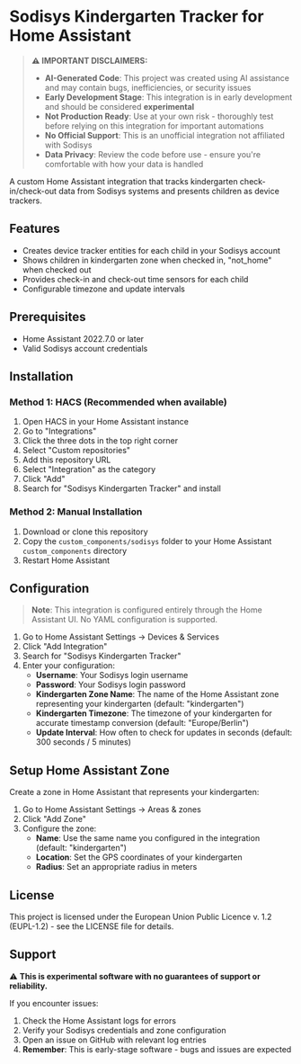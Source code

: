 # Sodisys Kindergarten Tracker for Home Assistant

> **⚠️ IMPORTANT DISCLAIMERS:**
> 
> - **AI-Generated Code**: This project was created using AI assistance and may contain bugs, inefficiencies, or security issues
> - **Early Development Stage**: This integration is in early development and should be considered **experimental**
> - **Not Production Ready**: Use at your own risk - thoroughly test before relying on this integration for important automations
> - **No Official Support**: This is an unofficial integration not affiliated with Sodisys
> - **Data Privacy**: Review the code before use - ensure you're comfortable with how your data is handled

A custom Home Assistant integration that tracks kindergarten check-in/check-out data from Sodisys systems and presents children as device trackers.

## Features

- Creates device tracker entities for each child in your Sodisys account
- Shows children in kindergarten zone when checked in, "not_home" when checked out
- Provides check-in and check-out time sensors for each child
- Configurable timezone and update intervals

## Prerequisites

- Home Assistant 2022.7.0 or later
- Valid Sodisys account credentials

## Installation

### Method 1: HACS (Recommended when available)

1. Open HACS in your Home Assistant instance
2. Go to "Integrations"
3. Click the three dots in the top right corner
4. Select "Custom repositories"
5. Add this repository URL
6. Select "Integration" as the category
7. Click "Add"
8. Search for "Sodisys Kindergarten Tracker" and install

### Method 2: Manual Installation

1. Download or clone this repository
2. Copy the `custom_components/sodisys` folder to your Home Assistant `custom_components` directory
3. Restart Home Assistant

## Configuration

> **Note**: This integration is configured entirely through the Home Assistant UI. No YAML configuration is supported.

1. Go to Home Assistant Settings → Devices & Services
2. Click "Add Integration"
3. Search for "Sodisys Kindergarten Tracker"
4. Enter your configuration:
   - **Username**: Your Sodisys login username
   - **Password**: Your Sodisys login password
   - **Kindergarten Zone Name**: The name of the Home Assistant zone representing your kindergarten (default: "kindergarten")
   - **Kindergarten Timezone**: The timezone of your kindergarten for accurate timestamp conversion (default: "Europe/Berlin")
   - **Update Interval**: How often to check for updates in seconds (default: 300 seconds / 5 minutes)

## Setup Home Assistant Zone

Create a zone in Home Assistant that represents your kindergarten:

1. Go to Home Assistant Settings → Areas & zones
2. Click "Add Zone"
3. Configure the zone:
   - **Name**: Use the same name you configured in the integration (default: "kindergarten")
   - **Location**: Set the GPS coordinates of your kindergarten
   - **Radius**: Set an appropriate radius in meters

## License

This project is licensed under the European Union Public Licence v. 1.2 (EUPL-1.2) - see the LICENSE file for details.

## Support

⚠️ **This is experimental software with no guarantees of support or reliability.**

If you encounter issues:

1. Check the Home Assistant logs for errors
2. Verify your Sodisys credentials and zone configuration  
3. Open an issue on GitHub with relevant log entries
4. **Remember**: This is early-stage software - bugs and issues are expected